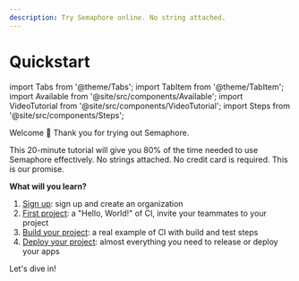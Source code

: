 ```yaml
---
description: Try Semaphore online. No string attached.
---
```


# Quickstart

import Tabs from '@theme/Tabs';
import TabItem from '@theme/TabItem';
import Available from '@site/src/components/Available';
import VideoTutorial from '@site/src/components/VideoTutorial';
import Steps from '@site/src/components/Steps';

Welcome 👋 Thank you for trying out Semaphore.

This 20-minute tutorial will give you 80% of the time needed to use Semaphore effectively. No strings attached. No credit card is required. This is our promise.

**What will you learn?**

1. [Sign up](tour/sign-up): sign up and create an organization
2. [First project](tour/hello-world): a "Hello, World!" of CI, invite your teammates to your project  
3. [Build your project](tour/build-project): a real example of CI with build and test steps
4. [Deploy your project](tour/deploy-project): almost everything you need to release or deploy your apps

Let's dive in!

